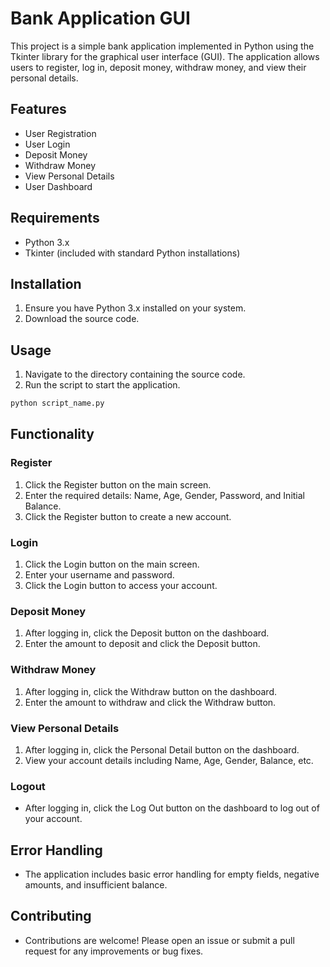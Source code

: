 # Bank Application GUI

This project is a simple bank application implemented in Python using the Tkinter library for the graphical user interface (GUI). The application allows users to register, log in, deposit money, withdraw money, and view their personal details.

## Features

- User Registration
- User Login
- Deposit Money
- Withdraw Money
- View Personal Details
- User Dashboard

## Requirements

- Python 3.x
- Tkinter (included with standard Python installations)

## Installation

1. Ensure you have Python 3.x installed on your system.
2. Download the source code.

## Usage

1. Navigate to the directory containing the source code.
2. Run the script to start the application.

```bash
python script_name.py
```
## Functionality
### Register
1. Click the Register button on the main screen.
2. Enter the required details: Name, Age, Gender, Password, and Initial Balance.
3. Click the Register button to create a new account.
### Login
1. Click the Login button on the main screen.
2. Enter your username and password.
3. Click the Login button to access your account.
### Deposit Money
1. After logging in, click the Deposit button on the dashboard.
2. Enter the amount to deposit and click the Deposit button.
### Withdraw Money
1. After logging in, click the Withdraw button on the dashboard.
2. Enter the amount to withdraw and click the Withdraw button.
### View Personal Details
1. After logging in, click the Personal Detail button on the dashboard.
2. View your account details including Name, Age, Gender, Balance, etc.
### Logout
- After logging in, click the Log Out button on the dashboard to log out of your account.
## Error Handling
- The application includes basic error handling for empty fields, negative amounts, and insufficient balance.

## Contributing
- Contributions are welcome! Please open an issue or submit a pull request for any improvements or bug fixes.
